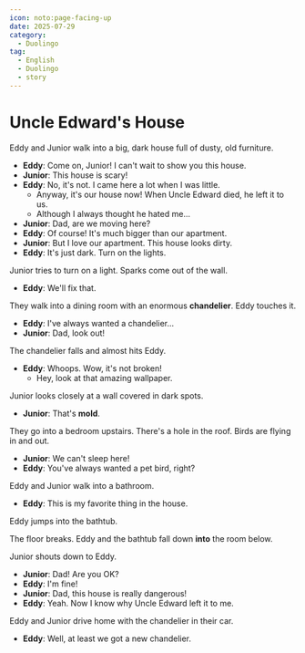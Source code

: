 ```yaml
---
icon: noto:page-facing-up
date: 2025-07-29
category:
  - Duolingo
tag:
  - English
  - Duolingo
  - story
---
```


# Uncle Edward's House

Eddy and Junior walk into a big, dark house full of dusty, old furniture.

- **Eddy**: Come on, Junior! I can't wait to show you this house.
- **Junior**: This house is scary!
- **Eddy**: No, it's not. I came here a lot when I was little.
  - Anyway, it's our house now! When Uncle Edward died, he left it to us.
  - Although I always thought he hated me...
- **Junior**: Dad, are we moving here?
- **Eddy**: Of course! It's much bigger than our apartment.
- **Junior**: But I love our apartment. This house looks dirty.
- **Eddy**: It's just dark. Turn on the lights.

Junior tries to turn on a light. Sparks come out of the wall.

- **Eddy**: We'll fix that.

They walk into a dining room with an enormous **chandelier**. Eddy touches it.

- **Eddy**: I've always wanted a chandelier...
- **Junior**: Dad, look out!

The chandelier falls and almost hits Eddy.

- **Eddy**: Whoops. Wow, it's not broken!
  - Hey, look at that amazing wallpaper.

Junior looks closely at a wall covered in dark spots.

- **Junior**: That's **mold**.

They go into a bedroom upstairs. There's a hole in the roof. Birds are flying in and out.

- **Junior**: We can't sleep here!
- **Eddy**: You've always wanted a pet bird, right?

Eddy and Junior walk into a bathroom.

- **Eddy**: This is my favorite thing in the house.

Eddy jumps into the bathtub.

The floor breaks. Eddy and the bathtub fall down **into** the room below.

Junior shouts down to Eddy.

- **Junior**: Dad! Are you OK?
- **Eddy**: I'm fine!
- **Junior**: Dad, this house is really dangerous!
- **Eddy**: Yeah. Now I know why Uncle Edward left it to me.

Eddy and Junior drive home with the chandelier in their car.

- **Eddy**: Well, at least we got a new chandelier.

